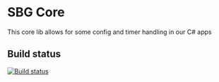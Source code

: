 # SBG Core

This core lib allows for some config and timer handling in our C# apps

## Build status
[![Build status](https://ci.appveyor.com/api/projects/status/5artdf7lxsnax0l3?svg=true)](https://ci.appveyor.com/project/smeierzubiesen/sbg-core)